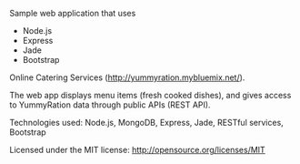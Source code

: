 
Sample web application that uses
- Node.js
- Express
- Jade
- Bootstrap

Online Catering Services (http://yummyration.mybluemix.net/). 

The web app displays menu items (fresh cooked dishes), and gives access to YummyRation data through public APIs (REST API).


Technologies used: Node.js, MongoDB, Express, Jade, RESTful services, Bootstrap


Licensed under the MIT license: http://opensource.org/licenses/MIT
